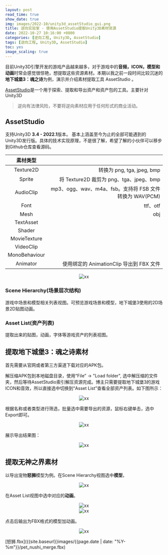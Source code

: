 ```yaml
---
layout: post
read_time: true
show_date: true
img: images/2022-10/unity3d_assetStudio_gui.png
title: 逆向实验室 - 使用AssetStudio提取Unity3D素材资源
date: 2022-10-27 10:16:00 +0800
categories: [逆向工程, Unity3D, AssetStudio]
tags: [逆向工程, Unity3D, AssetStudio]
toc: yes
image_scaling: true
---
```


目前Unity3D引擎开发的游戏产品越来越多，对于游戏中的**音频，ICON，模型和动画**时常会感觉很惊艳，想提取这些资源素材。本期以我之前一段时间比较沉迷的**地下城堡3：魂之诗**为例，演示并介绍素材提取工具 AssetStudio 。

[AssetStudio](https://github.com/Perfare/AssetStudio)是一个用于探索、提取和导出资产和资产包的工具。主要针对Unity3D

> 逆向有法律风险，不要将逆向素材应用于任何形式的商业活动。

## AssetStudio

支持Unity3D **3.4 - 2022.1**版本。 基本上涵盖至今为止的全部可能遇到的Unity3D发行版。具体的技术实现原理，不是很了解，希望了解的小伙伴可以移步到Github仓库查看源码。

|素材类型||
|:--:|--:|
|Texture2D | 转换为 png, tga, jpeg, bmp|
|Sprite|将 Texture2D 裁剪为 png、tga、jpeg、bmp|
|AudioClip|mp3、ogg、wav、m4a、fsb。支持将 FSB 文件转换为 WAV(PCM)|
|Font |ttf、otf|
|Mesh|obj|
|TextAsset||
|Shader||
|MovieTexture||
|VideoClip||
|MonoBehaviour||
|Animator |使用绑定的 AnimationClip 导出到 FBX 文件|

<div align="center"><img src="{{site.baseurl}}images/{{page.date | date: "%Y-%m"}}/unity3d_assetStudio_gui.png" alt="xx" class="image-click-scaling"/></div>

### Scene Hierarchy(场景层次结构)

游戏中场景和模型相关列表视图。可预览游戏场景和模型，地下城堡3使用的2D场景2D贴图动画。

### Asset List(资产列表)

提取出来的贴图，动画，字体等游戏资产的列表视图。

## 提取**地下城堡3：魂之诗**素材

首先需要从官网或者第三方渠道下载对应的APK包。

解压缩APK包到本地磁盘目录，使用“File” -> "Load folder", 选中解压缩的文件夹，然后等待AssetStudio索引解压资源完成。博主只需要提取地下城堡3的游戏ICON和音效，所以直接选中切换到“Asset List”查看全部资产列表。如下图所示：

<div align="center"><img src="{{site.baseurl}}images/{{page.date | date: "%Y-%m"}}/unity3d_assetstudio_dxcb3.png" alt="xx" class="image-click-scaling"/></div>

根据名称或者类型进行筛选，批量选中需要导出的资源，鼠标右键单击，选中Export即可。

<div align="center"><img src="{{site.baseurl}}images/{{page.date | date: "%Y-%m"}}/unity3d_assetstudio_dxcb3_export.png" alt="xx" class="image-click-scaling"/></div>

展示导出结果图：
<div align="center"><img src="{{site.baseurl}}images/{{page.date | date: "%Y-%m"}}/unity3d_assetstudio_dxcb3_icon.png" alt="xx" class="image-click-scaling"/></div>


## 提取**无神之界**素材

以导出宠物**怒狮**模型为例。在Scene Hierarchy视图选中**模型**，

<div align="center"><img src="{{site.baseurl}}images/{{page.date | date: "%Y-%m"}}/wszj_nushi_model.png" alt="xx" class="image-click-scaling"/></div>

在Asset List视图中选中对应的**动画**。

<div align="center"><img src="{{site.baseurl}}images/{{page.date | date: "%Y-%m"}}/wszj_nushi_model_animationclip.png" alt="xx" class="image-click-scaling"/></div>

<div align="center"><img src="{{site.baseurl}}images/{{page.date | date: "%Y-%m"}}/wszj_nushi_model_output.png" alt="xx" class="image-click-scaling"/></div>

点击后输出为FBX格式的模型加动画。

<div align="center"><img src="{{site.baseurl}}images/{{page.date | date: "%Y-%m"}}/wszj_nushi_model_output_result.png" alt="xx" class="image-click-scaling"/></div>

[怒狮.fbx]({{site.baseurl}}images/{{page.date | date: "%Y-%m"}}/pet_nushi_merge.fbx)


